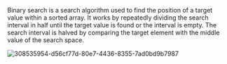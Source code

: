 Binary search is a search algorithm used to find the position of a target value within a sorted array. It works by repeatedly dividing the search interval in half until the target value is found or the interval is empty. The search interval is halved by comparing the target element with the middle value of the search space.

![308535954-d56cf77d-80e7-4436-8355-7ad0bd9b7987](https://github.com/user-attachments/assets/2c9c8c6e-d57a-4f36-96d0-e0f75a4cc5f5)
